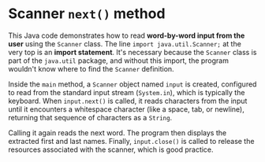 # Scanner `next()` method

This Java code demonstrates how to read **word-by-word input from the user** using the `Scanner` class. The line `import java.util.Scanner;` at the very top is an **import statement**. It's necessary because the `Scanner` class is part of the `java.util` package, and without this import, the program wouldn't know where to find the `Scanner` definition. 

Inside the `main` method, a `Scanner` object named `input` is created, configured to read from the standard input stream (`System.in`), which is typically the keyboard. When `input.next()` is called, it reads characters from the input until it encounters a whitespace character (like a space, tab, or newline), returning that sequence of characters as a `String`. 

Calling it again reads the next word. The program then displays the extracted first and last names. Finally, `input.close()` is called to release the resources associated with the scanner, which is good practice.
